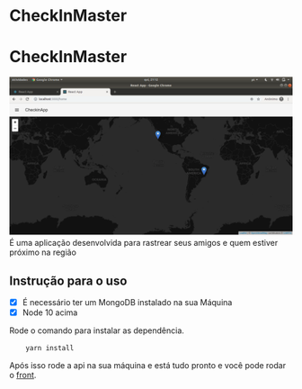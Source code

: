 # CheckInMaster

# CheckInMaster 

![printScreen](printScreen.png)
É uma aplicação desenvolvida para rastrear seus amigos e quem estiver próximo na região

## Instrução para o uso

- [x] É necessário ter um MongoDB instalado na sua Máquina 
- [x] Node 10 acima

Rode o comando para instalar as dependência.

```bash
    yarn install 
```

Após isso rode a api na sua máquina e está tudo pronto e você pode rodar o [front](https://github.com/felipehfs/CheckInMaster-app). 